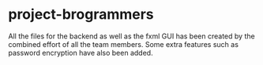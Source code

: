 # project-brogrammers
All the files for the backend as well as the fxml GUI has been created by the combined effort of all the team members. Some extra features such as password encryption have also been added. 
